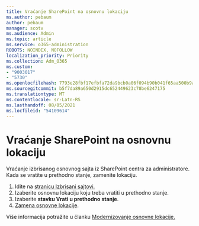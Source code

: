 ```yaml
---
title: Vraćanje SharePoint na osnovnu lokaciju
ms.author: pebaum
author: pebaum
manager: scotv
ms.audience: Admin
ms.topic: article
ms.service: o365-administration
ROBOTS: NOINDEX, NOFOLLOW
localization_priority: Priority
ms.collection: Adm_O365
ms.custom:
- "9003017"
- "5730"
ms.openlocfilehash: 7793e28fbf17efbfa72da9bcb0a06f094b90b041f65aa500b9ab85010c234a02
ms.sourcegitcommit: b5f7da89a650d2915dc652449623c78be6247175
ms.translationtype: MT
ms.contentlocale: sr-Latn-RS
ms.lasthandoff: 08/05/2021
ms.locfileid: "54109614"
---
```

# <a name="restore-the-sharepoint-root-site"></a>Vraćanje SharePoint na osnovnu lokaciju

Vraćanje izbrisanog osnovnog sajta iz SharePoint centra za administratore. Kada se vratite u prethodno stanje, zamenite lokaciju.

1. Idite na [stranicu Izbrisani sajtovi.](https://admin.microsoft.com/sharepoint?page=recycleBin&modern=true) 
2. Izaberite osnovnu lokaciju koju treba vratiti u prethodno stanje.
3. Izaberite **stavku Vrati u prethodno stanje**.
4. [Zamena osnovne lokacije](https://docs.microsoft.com/sharepoint/troubleshoot/sites/url-that-resides-under-root-site-collection-is-broken).

Više informacija potražite u članku [Modernizovanje osnovne lokacije.](https://docs.microsoft.com/sharepoint/modern-root-site)

